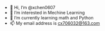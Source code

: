 - 👋 Hi, I’m @xchen0607
- 👀 I’m interested in Mechine Learning
- 🌱 I’m currently learning math and Python
- 📫 My email address is cx706032@163.com 

<!---
xchen0607/xchen0607 is a ✨ special ✨ repository because its `README.md` (this file) appears on your GitHub profile.
You can click the Preview link to take a look at your changes.
--->
